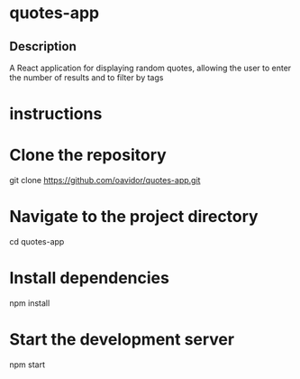 # quotes-app

## Description

A React application for displaying random quotes, allowing the user to enter the number of results and to filter by tags

# instructions

# Clone the repository

git clone https://github.com/oavidor/quotes-app.git

# Navigate to the project directory

cd quotes-app

# Install dependencies

npm install

# Start the development server

npm start
